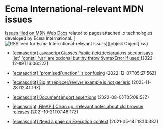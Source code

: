 # Ecma International-relevant MDN issues

[Issues filed on MDN Web Docs](https://github.com/mdn/content/issues) related to pages attached to technologies developed by Ecma International. [![RSS feed for Ecma International-relevant issues](https://www.w3.org/QA/2007/04/feed_icon)]([object Object].rss)

* [[ecmascript] Javascript Classes Public field declarations section says 'let', 'const', 'var' are optional but thy throw SyntaxError if used ](https://github.com/mdn/content/issues/22844) (2022-12-09T16:06:22Z)
  
* [[ecmascript] "promisedFunction" is confusing](https://github.com/mdn/content/issues/22785) (2022-12-07T05:27:56Z)
  
* [[ecmascript] BigInt replacer/reviver example is not generic](https://github.com/mdn/content/issues/22573) (2022-11-28T12:41:19Z)
  
* [[ecmascript] Document import assertions](https://github.com/mdn/content/issues/19220) (2022-08-06T05:08:53Z)
  
* [[ecmascript, FileAPI] Clean up irrelevant notes about old browser releases](https://github.com/mdn/content/issues/9974) (2021-10-21T07:48:17Z)
  
* [[ecmascript] Need a page on Execution context](https://github.com/mdn/content/issues/5006) (2021-05-14T18:14:38Z)
  
